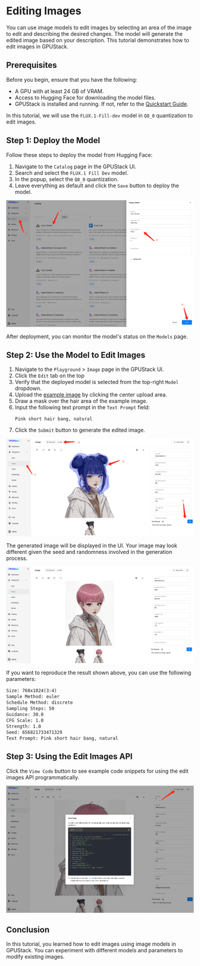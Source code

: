 # Editing Images

You can use image models to edit images by selecting an area of the image to edit and describing the desired changes. The model will generate the edited image based on your description. This tutorial demonstrates how to edit images in GPUStack.

## Prerequisites

Before you begin, ensure that you have the following:

- A GPU with at least 24 GB of VRAM.
- Access to Hugging Face for downloading the model files.
- GPUStack is installed and running. If not, refer to the [Quickstart Guide](../quickstart.md).

In this tutorial, we will use the `FLUX.1-Fill-dev` model in `Q8_0` quantization to edit images.

## Step 1: Deploy the Model

Follow these steps to deploy the model from Hugging Face:

1. Navigate to the `Catalog` page in the GPUStack UI.
2. Search and select the `FLUX.1 Fill Dev` model.
3. In the popup, select the `Q8_0` quantization.
4. Leave everything as default and click the `Save` button to deploy the model.

![Deploy Model](../assets/tutorials/editing-images/image-edit-catalog.png)

After deployment, you can monitor the model's status on the `Models` page.

## Step 2: Use the Model to Edit Images

1. Navigate to the `Playground` > `Image` page in the GPUStack UI.
2. Click the `Edit` tab on the top
3. Verify that the deployed model is selected from the top-right `Model` dropdown.
4. Upload the [example image](../assets/tutorials/editing-images/image-edit-example.png) by clicking the center upload area.
5. Draw a mask over the hair area of the example image.
6. Input the following text prompt in the `Text Prompt` field:
   ```
   Pink short hair bang, natural
   ```
7. Click the `Submit` button to generate the edited image.

![Image Edit Input](../assets/tutorials/editing-images/image-edit-input.png)

The generated image will be displayed in the UI. Your image may look different given the seed and randomness involved in the generation process.

![Image Edit Output](../assets/tutorials/editing-images/image-edit-output.png)

If you want to reproduce the result shown above, you can use the following parameters:

```
Size: 768x1024(3:4)
Sample Method: euler
Schedule Method: discrete
Sampling Steps: 50
Guidance: 30.0
CFG Scale: 1.0
Strength: 1.0
Seed: 656821733471329
Text Prompt: Pink short hair bang, natural
```

## Step 3: Using the Edit Images API

Click the `View Code` button to see example code snippets for using the edit images API programmatically.

![View Code](../assets/tutorials/editing-images/view-code.png)

## Conclusion

In this tutorial, you learned how to edit images using image models in GPUStack. You can experiment with different models and parameters to modify existing images.

